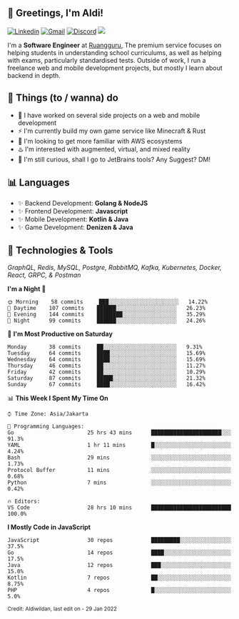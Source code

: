 <!-- Greetings -->
## 👋 Greetings, I'm Aldi!

<!-- Social Media -->
[![Linkedin](https://img.shields.io/badge/-aldiwildan-blue?style=flat&logo=Linkedin&logoColor=white)](https://www.linkedin.com/in/aldiwildan/)
[![Gmail](https://img.shields.io/badge/-aldiwild77@gmail.com-c14438?style=flat&logo=Gmail&logoColor=white)](mailto:aldiwild77@gmail.com)
[![Discord](https://img.shields.io/badge/-Chroma-5663F7?style=flat&logo=Discord&logoColor=white)](https://discord.gg/BUxraQ8)
![](https://komarev.com/ghpvc/?username=aldiwildan77&label=Visitor&color=2bbc8a)

<!-- Introduction -->
I'm a **Software Engineer** at [Ruangguru](https://ruangguru.com), The premium service focuses on helping students in understanding school curriculums, as well as helping with exams, particularly standardised tests. Outside of work, I run a freelance web and mobile development projects, but mostly I learn about backend in depth.

## 📃 Things (to / wanna) do
- 🐝 I have worked on several side projects on a web and mobile development
- ⚡ I'm currently build my own game service like Minecraft & Rust
- 🌱 I'm looking to get more familiar with AWS ecosystems
- ♨️ I'm interested with augmented, virtual, and mixed reality
- 🤔 I'm still curious, shall I go to JetBrains tools? Any Suggest? DM!

## 📊 Languages
- ✨ Backend Development: **Golang & NodeJS**
- ✨ Frontend Development: **Javascript**
- ✨ Mobile Development: **Kotlin & Java**
- ✨ Game Development: **Denizen & Java**

## 🔧 Technologies & Tools
*GraphQL, Redis, MySQL, Postgre, RabbitMQ, Kafka, Kubernetes, Docker, React, GRPC, & Postman*

<!--START_SECTION:waka-->
**I'm a Night 🦉** 

```text
🌞 Morning    58 commits     ███░░░░░░░░░░░░░░░░░░░░░░   14.22% 
🌆 Daytime    107 commits    ██████░░░░░░░░░░░░░░░░░░░   26.23% 
🌃 Evening    144 commits    ████████░░░░░░░░░░░░░░░░░   35.29% 
🌙 Night      99 commits     ██████░░░░░░░░░░░░░░░░░░░   24.26%

```
📅 **I'm Most Productive on Saturday** 

```text
Monday       38 commits     ██░░░░░░░░░░░░░░░░░░░░░░░   9.31% 
Tuesday      64 commits     ████░░░░░░░░░░░░░░░░░░░░░   15.69% 
Wednesday    64 commits     ████░░░░░░░░░░░░░░░░░░░░░   15.69% 
Thursday     46 commits     ██░░░░░░░░░░░░░░░░░░░░░░░   11.27% 
Friday       42 commits     ██░░░░░░░░░░░░░░░░░░░░░░░   10.29% 
Saturday     87 commits     █████░░░░░░░░░░░░░░░░░░░░   21.32% 
Sunday       67 commits     ████░░░░░░░░░░░░░░░░░░░░░   16.42%

```


📊 **This Week I Spent My Time On** 

```text
⌚︎ Time Zone: Asia/Jakarta

💬 Programming Languages: 
Go                       25 hrs 43 mins      ██████████████████████░░░   91.3% 
YAML                     1 hr 11 mins        █░░░░░░░░░░░░░░░░░░░░░░░░   4.24% 
Bash                     29 mins             ░░░░░░░░░░░░░░░░░░░░░░░░░   1.73% 
Protocol Buffer          11 mins             ░░░░░░░░░░░░░░░░░░░░░░░░░   0.68% 
Python                   7 mins              ░░░░░░░░░░░░░░░░░░░░░░░░░   0.42%

🔥 Editors: 
VS Code                  28 hrs 10 mins      █████████████████████████   100.0%

```

**I Mostly Code in JavaScript** 

```text
JavaScript               30 repos            █████████░░░░░░░░░░░░░░░░   37.5% 
Go                       14 repos            ████░░░░░░░░░░░░░░░░░░░░░   17.5% 
Java                     12 repos            ███░░░░░░░░░░░░░░░░░░░░░░   15.0% 
Kotlin                   7 repos             ██░░░░░░░░░░░░░░░░░░░░░░░   8.75% 
PHP                      4 repos             █░░░░░░░░░░░░░░░░░░░░░░░░   5.0%

```



<!--END_SECTION:waka-->

<sub>Credit: Aldiwildan, last edit on - 29 Jan 2022</sub>
